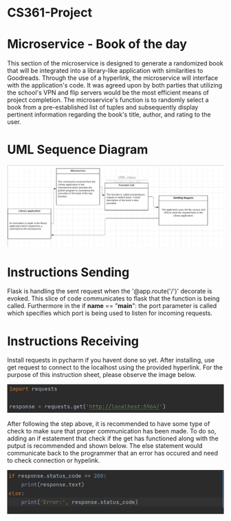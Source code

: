 # CS361-Project
# Microservice - Book of the day
This section of the microservice is designed to generate a randomized book that will be integrated into a library-like application with similarities to Goodreads. Through the use of a hyperlink, the microservice will interface with the application's code. It was agreed upon by both parties that utilizing the school's VPN and flip servers would be the most efficient means of project completion. The microservice's function is to randomly select a book from a pre-established list of tuples and subsequently display pertinent information regarding the book's title, author, and rating to the user.

# UML Sequence Diagram
![alt text](https://raw.githubusercontent.com/miranded/CS361-Project/main/microservice.jpg) 

# Instructions Sending
Flask is handling the sent request when the '@app.route('/')' decorate is evoked. This slice of code communicates to flask that the function is being called. Furthermore in the if __name__ == "__main__": the port parameter is called which specifies which port is being used to listen for incoming requests. 

# Instructions Receiving
Install requests in pycharm if you havent done so yet. 
After installing, use get request to connect to the localhost using the provided hyperlink. For the purpose of this instruction sheet, please observe the image below.

![alt text](https://raw.githubusercontent.com/miranded/CS361-Project/main/request1.jpg) 

After following the step above, it is recommended to have some type of check to make sure that proper communication has been made. To do so, adding an if estatement that check if the get has functioned along with the putput is recommended and shown below. The else statement would communicate back to the programmer that an error has occured and need to check connection or hypelink. 

![alt text](https://raw.githubusercontent.com/miranded/CS361-Project/main/request2.jpg) 

